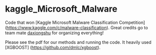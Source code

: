 # kaggle_Microsoft_Malware
Code that won [Kaggle Microsoft Malware Classification Competition] (https://www.kaggle.com/c/malware-classification). Great credits go to team mate [daxiongshu](https://github.com/daxiongshu)
for organizing everything!

Please see the pdf for our methods and running the code. It heavily used [XGBOOST] (https://github.com/dmlc/xgboost).

